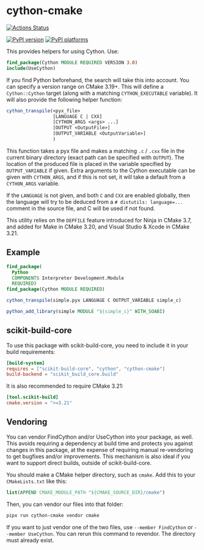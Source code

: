 # cython-cmake

[![Actions Status][actions-badge]][actions-link]

<!--
[![Documentation Status][rtd-badge]][rtd-link]
-->

[![PyPI version][pypi-version]][pypi-link]
[![PyPI platforms][pypi-platforms]][pypi-link]

<!--
[![GitHub Discussion][github-discussions-badge]][github-discussions-link]
-->

<!-- SPHINX-START -->


This provides helpers for using Cython. Use:

```cmake
find_package(Cython MODULE REQUIRED VERSION 3.0)
include(UseCython)
```

If you find Python beforehand, the search will take this into account. You can
specify a version range on CMake 3.19+. This will define a `Cython::Cython`
target (along with a matching `CYTHON_EXECUTABLE` variable). It will also
provide the following helper function:

```cmake
cython_transpile(<pyx_file>
                 [LANGUAGE C | CXX]
                 [CYTHON_ARGS <args> ...]
                 [OUTPUT <OutputFile>]
                 [OUTPUT_VARIABLE <OutputVariable>]
                 )
```

This function takes a pyx file and makes a matching `.c` / `.cxx` file in the
current binary directory (exact path can be specified with `OUTPUT`). The
location of the produced file is placed in the variable specified by
`OUTPUT_VARIABLE` if given. Extra arguments to the Cython executable can be
given with `CYTHON_ARGS`, and if this is not set, it will take a default from a
`CYTHON_ARGS` variable.

If the `LANGUAGE` is not given, and both `C` and `CXX` are enabled globally,
then the language will try to be deduced from a `# distutils: language=...`
comment in the source file, and C will be used if not found.

This utility relies on the `DEPFILE` feature introduced for Ninja in CMake 3.7,
and added for Make in CMake 3.20, and Visual Studio & Xcode in CMake 3.21.

## Example

```cmake
find_package(
  Python
  COMPONENTS Interpreter Development.Module
  REQUIRED)
find_package(Cython MODULE REQUIRED)

cython_transpile(simple.pyx LANGUAGE C OUTPUT_VARIABLE simple_c)

python_add_library(simple MODULE "${simple_c}" WITH_SOABI)
```

## scikit-build-core

To use this package with scikit-build-core, you need to include it in your build
requirements:

```toml
[build-system]
requires = ["scikit-build-core", "cython", "cython-cmake"]
build-backend = "scikit_build_core.build"
```

It is also recommended to require CMake 3.21:

```toml
[tool.scikit-build]
cmake.version = ">=3.21"
```

## Vendoring

You can vendor FindCython and/or UseCython into your package, as well. This
avoids requiring a dependency at build time and protects you against changes in
this package, at the expense of requiring manual re-vendoring to get bugfixes
and/or improvements. This mechanism is also ideal if you want to support direct
builds, outside of scikit-build-core.

You should make a CMake helper directory, such as `cmake`. Add this to your
`CMakeLists.txt` like this:

```cmake
list(APPEND CMAKE_MODULE_PATH "${CMAKE_SOURCE_DIR}/cmake")
```

Then, you can vendor our files into that folder:

```bash
pipx run cython-cmake vendor cmake
```

If you want to just vendor one of the two files, use `--member FindCython` or
`--member UseCython`. You can rerun this command to revendor. The directory must
already exist.

<!-- prettier-ignore-start -->
[actions-badge]:            https://github.com/scikit-build/cython-cmake/workflows/CI/badge.svg
[actions-link]:             https://github.com/scikit-build/cython-cmake/actions
[github-discussions-badge]: https://img.shields.io/static/v1?label=Discussions&message=Ask&color=blue&logo=github
[github-discussions-link]:  https://github.com/scikit-build/cython-cmake/discussions
[pypi-link]:                https://pypi.org/project/cython-cmake/
[pypi-platforms]:           https://img.shields.io/pypi/pyversions/cython-cmake
[pypi-version]:             https://img.shields.io/pypi/v/cython-cmake
[rtd-badge]:                https://readthedocs.org/projects/cython-cmake/badge/?version=latest
[rtd-link]:                 https://cython-cmake.readthedocs.io/en/latest/?badge=latest

<!-- prettier-ignore-end -->
